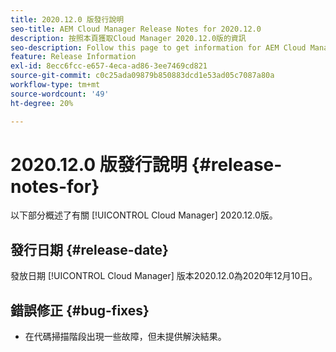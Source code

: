 ```yaml
---
title: 2020.12.0 版發行說明
seo-title: AEM Cloud Manager Release Notes for 2020.12.0
description: 按照本頁獲取Cloud Manager 2020.12.0版的資訊
seo-description: Follow this page to get information for AEM Cloud Manager Release 2020.12.0
feature: Release Information
exl-id: 8ecc6fcc-e657-4eca-ad86-3ee7469cd821
source-git-commit: c0c25ada09879b850883dcd1e53ad05c7087a80a
workflow-type: tm+mt
source-wordcount: '49'
ht-degree: 20%

---
```


# 2020.12.0 版發行說明 {#release-notes-for}

以下部分概述了有關 [!UICONTROL Cloud Manager] 2020.12.0版。

## 發行日期 {#release-date}

發放日期 [!UICONTROL Cloud Manager] 版本2020.12.0為2020年12月10日。

## 錯誤修正 {#bug-fixes}

* 在代碼掃描階段出現一些故障，但未提供解決結果。
